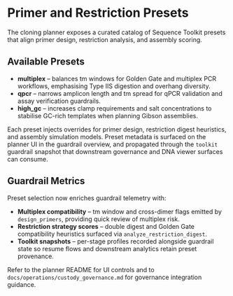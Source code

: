 # Primer and Restriction Presets

The cloning planner exposes a curated catalog of Sequence Toolkit presets that
align primer design, restriction analysis, and assembly scoring.

## Available Presets

- **multiplex** – balances tm windows for Golden Gate and multiplex PCR workflows,
  emphasising Type IIS digestion and overhang diversity.
- **qpcr** – narrows amplicon length and tm spread for qPCR validation and assay
  verification guardrails.
- **high_gc** – increases clamp requirements and salt concentrations to stabilise
  GC-rich templates when planning Gibson assemblies.

Each preset injects overrides for primer design, restriction digest heuristics,
and assembly simulation models. Preset metadata is surfaced on the planner UI in
the guardrail overview, and propagated through the `toolkit` guardrail snapshot
that downstream governance and DNA viewer surfaces can consume.

## Guardrail Metrics

Preset selection now enriches guardrail telemetry with:

- **Multiplex compatibility** – tm window and cross-dimer flags emitted by
  `design_primers`, providing quick review of multiplex risk.
- **Restriction strategy scores** – double digest and Golden Gate compatibility
  heuristics surfaced via `analyze_restriction_digest`.
- **Toolkit snapshots** – per-stage profiles recorded alongside guardrail state
  so resume flows and downstream analytics retain preset provenance.

Refer to the planner README for UI controls and to
`docs/operations/custody_governance.md` for governance integration guidance.
